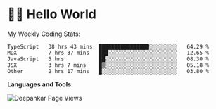 # 👋🏽 Hello World 

<!--![Deepankar's github stats](https://github-readme-stats.vercel.app/api?username=Deep-Codes&count_private=true&show_icons=true&theme=radical)-->
My Weekly Coding Stats:

<!--START_SECTION:waka-->
```text
TypeScript   38 hrs 43 mins  ████████████████░░░░░░░░░   64.29 % 
MDX          7 hrs 37 mins   ███░░░░░░░░░░░░░░░░░░░░░░   12.65 % 
JavaScript   5 hrs           ██░░░░░░░░░░░░░░░░░░░░░░░   08.30 % 
JSX          3 hrs 7 mins    █▒░░░░░░░░░░░░░░░░░░░░░░░   05.18 % 
Other        2 hrs 17 mins   █░░░░░░░░░░░░░░░░░░░░░░░░   03.80 % 
```
<!--END_SECTION:waka-->

**Languages and Tools:**



<p align="left"> <img src="https://komarev.com/ghpvc/?username=Deep-Codes&label=Views&color=blue&style=plastic" alt="Deepankar Page Views" /> </p>
